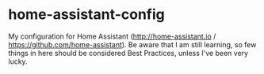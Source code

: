 # home-assistant-config
My configuration for Home Assistant (http://home-assistant.io / https://github.com/home-assistant). Be aware that I am still learning, so few things in here should be considered Best Practices, unless I've been very lucky.
